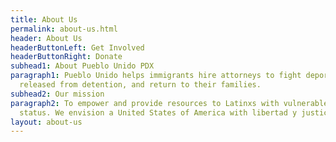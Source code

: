 ```yaml
---
title: About Us
permalink: about-us.html
header: About Us
headerButtonLeft: Get Involved
headerButtonRight: Donate
subhead1: About Pueblo Unido PDX
paragraph1: Pueblo Unido helps immigrants hire attorneys to fight deportation, get
  released from detention, and return to their families.
subhead2: Our mission
paragraph2: To empower and provide resources to Latinxs with vulnerable immigration
  status. We envision a United States of America with libertad y justicia para todos.
layout: about-us
---
```


